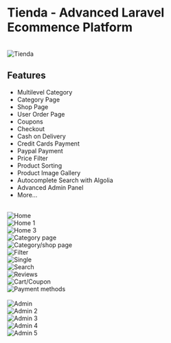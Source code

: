 <h1>Tienda - Advanced Laravel Ecommence Platform</h1>
<br>
<img src="https://i.imgur.com/iecLdRX.png" alt="Tienda">
<br>
<h2>Features</h2>
<ul>
    <li>Multilevel Category</li>
    <li>Category Page</li>
    <li>Shop Page</li>
    <li>User Order Page</li>
    <li>Coupons</li>
    <li>Checkout</li>
    <li>Cash on Delivery</li>
    <li>Credit Cards Payment</li>
    <li>Paypal Payment</li>
    <li>Price Filter</li>
    <li>Product Sorting</li>
    <li>Product Image Gallery</li>
    <li>Autocomplete Search with Algolia</li>
    <li>Advanced Admin Panel</li>
    <li>More...</li>
</ul>
<br>
<img src="https://i.imgur.com/yJaNO1J.png" alt="Home">
<br>
<img src="https://i.imgur.com/fdbyFuZ.png" alt="Home 1">
<br>
<img src="https://i.imgur.com/kEjn430.png" alt="Home 3">
<br>
<img src="https://i.imgur.com/JXSC6Qx.png" alt="Category page">
<br>
<img src="https://i.imgur.com/JXSC6Qx.png" alt="Category/shop page">
<br>
<img src="https://i.imgur.com/WuBCfD0.png" alt="Filter">
<br>
<img src="https://i.imgur.com/Zq4DYp2.png" alt="Single">
<br>
<img src="https://i.imgur.com/MlT7KTW.png" alt="Search">
<br>
<img src="https://i.imgur.com/DJ9fDpl.png" alt="Reviews">
<br>
<img src="https://i.imgur.com/COnD9mW.png" alt="Cart/Coupon">
<br>
<img src="https://i.imgur.com/YlbzdtX.png" alt="Payment methods">
<br>
<br>
<img src="https://i.imgur.com/Fj1Iei7.png" alt="Admin">
<br>
<img src="https://i.imgur.com/ydVTHEK.png" alt="Admin 2">
<br>
<img src="https://i.imgur.com/EPusLEV.png" alt="Admin 3">
<br>
<img src="https://i.imgur.com/anCc1Ne.png" alt="Admin 4">
<br>
<img src="https://i.imgur.com/lPSsjKb.png" alt="Admin 5">
<br>

